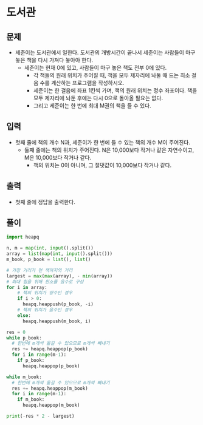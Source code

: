# 도서관

## 문제
- 세준이는 도서관에서 일한다. 도서관의 개방시간이 끝나서 세준이는 사람들이 마구 놓은 책을 다시 가져다 놓아야 한다. 
  - 세준이는 현재 0에 있고, 사람들이 마구 놓은 책도 전부 0에 있다. 
    - 각 책들의 원래 위치가 주어질 때, 책을 모두 제자리에 놔둘 때 드는 최소 걸음 수를 계산하는 프로그램을 작성하시오. 
    - 세준이는 한 걸음에 좌표 1칸씩 가며, 책의 원래 위치는 정수 좌표이다. 책을 모두 제자리에 놔둔 후에는 다시 0으로 돌아올 필요는 없다. 
    - 그리고 세준이는 한 번에 최대 M권의 책을 들 수 있다.

## 입력

- 첫째 줄에 책의 개수 N과, 세준이가 한 번에 들 수 있는 책의 개수 M이 주어진다. 
  - 둘째 줄에는 책의 위치가 주어진다. N은 10,000보다 작거나 같은 자연수이고, M은 10,000보다 작거나 같다. 
    - 책의 위치는 0이 아니며, 그 절댓값이 10,000보다 작거나 같다.

## 출력

- 첫째 줄에 정답을 출력한다.

## 풀이

``` Python
import heapq

n, m = map(int, input().split())
array = list(map(int, input().split()))
m_book, p_book = list(), list()

# 가장 거리가 먼 책까지의 거리
largest = max(max(array), - min(array))
# 최대 힙을 위해 원소를 음수로 구성
for i in array:
    # 책의 위치가 양수인 경우
    if i > 0:
      heapq.heappush(p_book, -i)
    # 책의 위치가 음수인 경우
    else:
      heapq.heappush(m_book, i)

res = 0
while p_book:
  # 한번에 m개씩 옮길 수 있으므로 m개씩 빼내기
  res += heapq.heappop(p_book)
  for i in range(m-1):
    if p_book:
      heapq.heappop(p_book)

while m_book:
  # 한번에 m개씩 옮길 수 있으므로 m개씩 빼내기
  res += heapq.heappop(m_book)
  for i in range(m-1):
    if m_book:
      heapq.heappop(m_book)

print(-res * 2 - largest)
```
